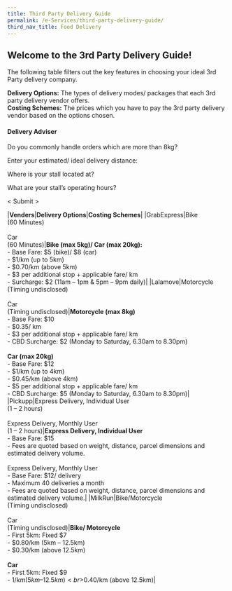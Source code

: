 ```yaml
---
title: Third Party Delivery Guide
permalink: /e-Services/third-party-delivery-guide/
third_nav_title: Food Delivery
---
```


## Welcome to the 3rd Party Delivery Guide!

The following table filters out the key features in choosing your ideal 3rd Party delivery company.

**Delivery Options:** The types of delivery modes/ packages that each 3rd party delivery vendor offers.<br>
**Costing Schemes:** The prices which you have to pay the 3rd party delivery vendor based on the options chosen.


#### Delivery Adviser

Do you commonly handle orders which are more than 8kg?


Enter your estimated/ ideal delivery distance:


Where is your stall located at?


What are your stall’s operating hours?


< Submit >



|**Venders**|**Delivery Options**|**Costing Schemes**|
|GrabExpress|Bike<br>(60 Minutes)<br><br>Car<br>(60 Minutes)|**Bike (max 5kg)/ Car (max 20kg):**<br>- Base Fare: $5 (bike)/ $8 (car)<br>- $1/km (up to 5km)<br>- $0.70/km (above 5km)<br>- $3 per additional stop + applicable fare/ km<br>- Surcharge: $2 (11am – 1pm & 5pm – 9pm daily)|
|Lalamove|Motorcycle<br>(Timing undisclosed)<br><br>Car<br>(Timing undisclosed)|**Motorcycle (max 8kg)**<br>- Base Fare: $10<br>- $0.35/ km<br>- $3 per additional stop + applicable fare/ km<br>- CBD Surcharge: $2 (Monday to Saturday, 6.30am to 8.30pm)<br><br>**Car (max 20kg)**<br>- Base Fare: $12<br>- $1/km (up to 4km)<br>- $0.45/km (above 4km)<br>- $5 per additional stop + applicable fare/ km<br>- CBD Surcharge: $5 (Monday to Saturday, 6.30am to 8.30pm)|
|Pickupp|Express Delivery, Individual User<br>(1 – 2 hours)<br><br>Express Delivery, Monthly User<br>(1 – 2 hours)|**Express Delivery, Individual User**<br>- Base Fare: $15<br>- Fees are quoted based on weight, distance, parcel dimensions and estimated delivery volume.<br><br>Express Delivery, Monthly User<br>- Base Fare: $12/ delivery<br>- Maximum 40 deliveries a month<br>- Fees are quoted based on weight, distance, parcel dimensions and estimated delivery volume.|
|MilkRun|Bike/Motorcycle<br>(Timing undisclosed)<br><br>Car<br>(Timing undisclosed)|**Bike/ Motorcycle**<br>- First 5km: Fixed $7<br>- $0.80/km (5km – 12.5km)<br>- $0.30/km (above 12.5km)<br><br>**Car**<br>- First 5km: Fixed $9<br>- $1/km (5km – 12.5km)<br>$0.40/km (above 12.5km)|